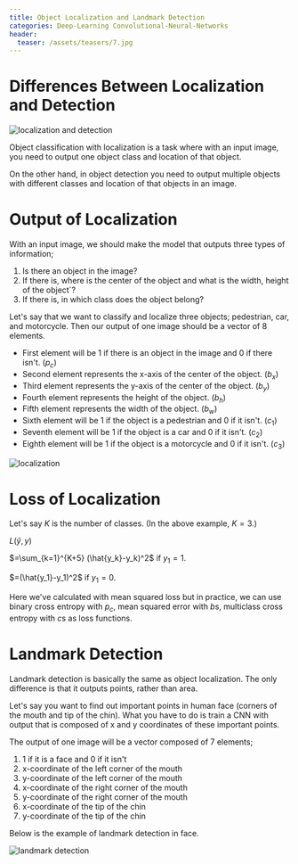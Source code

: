 ```yaml
---
title: Object Localization and Landmark Detection
categories: Deep-Learning Convolutional-Neural-Networks
header:
  teaser: /assets/teasers/7.jpg
---
```


# Differences Between Localization and Detection

![localization and detection](https://lh3.googleusercontent.com/EaoqW5CbLqDibcxtYI6BlE5QQxaILPHpMANtx0NM18f2VWqZ2dUgMw7Q-A4d5zCAcS2QDCT9-Qs96E2T-h4ILnEmQmKne7-mFBioQFLqhE8L2mdfrzpsHhH4Kz7D_Rgu6S5EZRgvdQ=w2400)

Object classification with localization is a task where with an input image, you need to output one object class and location of that object.

On the other hand, in object detection you need to output multiple objects with different classes and location of that objects in an image.

# Output of Localization

With an input image, we should make the model that outputs three types of information;
1. Is there an object in the image?
2. If there is, where is the center of the object and what is the width, height of the object`?
3. If there is, in which class does the object belong?

Let's say that we want to classify and localize three objects; pedestrian, car, and motorcycle. Then our output of one image should be a vector of 8 elements.

* First element will be 1 if there is an object in the image and 0 if there isn't. ($p_c$)
* Second element represents the x-axis of the center of the object. ($b_x$)
* Third element represents the y-axis of the center of the object. ($b_y$)
* Fourth element represents the height of the object. ($b_h$)
* Fifth element represents the width of the object. ($b_w$)
* Sixth element will be 1 if the object is a pedestrian and 0 if it isn't. ($c_1$)
* Seventh element will be 1 if the object is a car and 0 if it isn't. ($c_2$)
* Eighth element will be 1 if the object is a motorcycle and 0 if it isn't. ($c_3$)

![localization](https://lh3.googleusercontent.com/ZsbWrEDd3RkbKWbqWW3mgQmYQj5wsgJW7RGPEEs3ccQ5ZG25RURogoaIinvJWpdCdOPthiiskkZgRNxYVDSo6rbvbtOtyaJTdGakfhKk5gPYEaLUIGq0ZHAoSTPwh8U2LhOg0YVXcQ=w2400)

# Loss of Localization

Let's say $K$ is the number of classes. (In the above example, $K=3$.)

$L(\hat{y},y)$

$=\sum_{k=1}^{K+5} (\hat{y_k}-y_k)^2$ if $y_1=1$.

$=(\hat{y_1}-y_1)^2$ if $y_1=0$.

Here we've calculated with mean squared loss but in practice, we can use binary cross entropy with $p_c$, mean squared error with $b$s, multiclass cross entropy with $c$s as loss functions.

# Landmark Detection

Landmark detection is basically the same as object localization. The only difference is that it outputs points, rather than area.

Let's say you want to find out important points in human face (corners of the mouth and tip of the chin). What you have to do is train a CNN with output that is composed of x and y coordinates of these important points.

The output of one image will be a vector composed of 7 elements;
1. 1 if it is a face and 0 if it isn't
2. x-coordinate of the left corner of the mouth
3. y-coordinate of the left corner of the mouth
4. x-coordinate of the right corner of the mouth
5. y-coordinate of the right corner of the mouth
6. x-coordinate of the tip of the chin
7. y-coordinate of the tip of the chin

Below is the example of landmark detection in face.

![landmark detection](https://lh3.googleusercontent.com/LJvMeVcuyjBEhHKuo9M8ditX67MnGghSeN3FXy8WKExNIM0fLDZE7HmJKCLe1J8PBrwfta2HUiHPVroBOIswlZcz-UV8SwlBRiVcK_ztxj0cNqK3FHdqaukMH9RE1BH0Cdhyy7evng=w2400)
